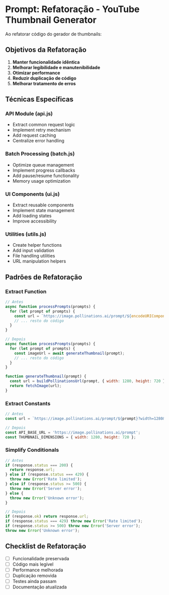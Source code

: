 # Prompt: Refatoração - YouTube Thumbnail Generator

Ao refatorar código do gerador de thumbnails:

## Objetivos da Refatoração
1. **Manter funcionalidade idêntica**
2. **Melhorar legibilidade e manutenibilidade**
3. **Otimizar performance**
4. **Reduzir duplicação de código**
5. **Melhorar tratamento de erros**

## Técnicas Específicas

### API Module (api.js)
- Extract common request logic
- Implement retry mechanism
- Add request caching
- Centralize error handling

### Batch Processing (batch.js)
- Optimize queue management
- Implement progress callbacks
- Add pause/resume functionality
- Memory usage optimization

### UI Components (ui.js)
- Extract reusable components
- Implement state management
- Add loading states
- Improve accessibility

### Utilities (utils.js)
- Create helper functions
- Add input validation
- File handling utilities
- URL manipulation helpers

## Padrões de Refatoração

### Extract Function
```javascript
// Antes
async function processPrompts(prompts) {
  for (let prompt of prompts) {
    const url = `https://image.pollinations.ai/prompt/${encodeURIComponent(prompt)}?width=1280&height=720`;
    // ... resto do código
  }
}

// Depois
async function processPrompts(prompts) {
  for (let prompt of prompts) {
    const imageUrl = await generateThumbnail(prompt);
    // ... resto do código
  }
}

function generateThumbnail(prompt) {
  const url = buildPollinationsUrl(prompt, { width: 1280, height: 720 });
  return fetchImage(url);
}
```

### Extract Constants
```javascript
// Antes
const url = `https://image.pollinations.ai/prompt/${prompt}?width=1280&height=720`;

// Depois
const API_BASE_URL = 'https://image.pollinations.ai/prompt';
const THUMBNAIL_DIMENSIONS = { width: 1280, height: 720 };
```

### Simplify Conditionals
```javascript
// Antes
if (response.status === 200) {
  return response.url;
} else if (response.status === 429) {
  throw new Error('Rate limited');
} else if (response.status >= 500) {
  throw new Error('Server error');
} else {
  throw new Error('Unknown error');
}

// Depois
if (response.ok) return response.url;
if (response.status === 429) throw new Error('Rate limited');
if (response.status >= 500) throw new Error('Server error');
throw new Error('Unknown error');
```

## Checklist de Refatoração
- [ ] Funcionalidade preservada
- [ ] Código mais legível
- [ ] Performance melhorada
- [ ] Duplicação removida
- [ ] Testes ainda passam
- [ ] Documentação atualizada